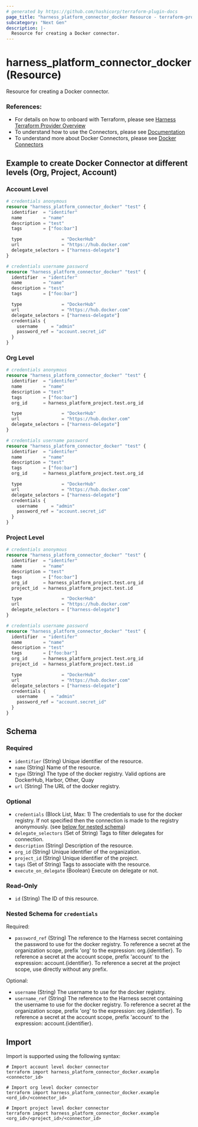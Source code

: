 ```yaml
---
# generated by https://github.com/hashicorp/terraform-plugin-docs
page_title: "harness_platform_connector_docker Resource - terraform-provider-harness"
subcategory: "Next Gen"
description: |-
  Resource for creating a Docker connector.
---
```


# harness_platform_connector_docker (Resource)

Resource for creating a Docker connector.

### References:
- For details on how to onboard with Terraform, please see [Harness Terraform Provider Overview](https://developer.harness.io/docs/platform/terraform/harness-terraform-provider-overview/)
- To understand how to use the Connectors, please see [Documentation](https://developer.harness.io/docs/category/connectors)
- To understand more about Docker Connectors, please see  [Docker Connectors](https://developer.harness.io/docs/platform/connectors/cloud-providers/ref-cloud-providers/docker-registry-connector-settings-reference/)

## Example to create Docker Connector at different levels (Org, Project, Account)
### Account Level
```terraform
# credentials anonymous
resource "harness_platform_connector_docker" "test" {
  identifier  = "identifer"
  name        = "name"
  description = "test"
  tags        = ["foo:bar"]

  type               = "DockerHub"
  url                = "https://hub.docker.com"
  delegate_selectors = ["harness-delegate"]
}

# credentials username password
resource "harness_platform_connector_docker" "test" {
  identifier  = "identifer"
  name        = "name"
  description = "test"
  tags        = ["foo:bar"]

  type               = "DockerHub"
  url                = "https://hub.docker.com"
  delegate_selectors = ["harness-delegate"]
  credentials {
    username     = "admin"
    password_ref = "account.secret_id"
  }
}
```
### Org Level
```terraform
# credentials anonymous
resource "harness_platform_connector_docker" "test" {
  identifier  = "identifer"
  name        = "name"
  description = "test"
  tags        = ["foo:bar"]
  org_id      = harness_platform_project.test.org_id

  type               = "DockerHub"
  url                = "https://hub.docker.com"
  delegate_selectors = ["harness-delegate"]
}

# credentials username password
resource "harness_platform_connector_docker" "test" {
  identifier  = "identifer"
  name        = "name"
  description = "test"
  tags        = ["foo:bar"]
  org_id      = harness_platform_project.test.org_id

  type               = "DockerHub"
  url                = "https://hub.docker.com"
  delegate_selectors = ["harness-delegate"]
  credentials {
    username     = "admin"
    password_ref = "account.secret_id"
  }
}
```
### Project Level
```terraform
# credentials anonymous
resource "harness_platform_connector_docker" "test" {
  identifier  = "identifer"
  name        = "name"
  description = "test"
  tags        = ["foo:bar"]
  org_id      = harness_platform_project.test.org_id
  project_id  = harness_platform_project.test.id

  type               = "DockerHub"
  url                = "https://hub.docker.com"
  delegate_selectors = ["harness-delegate"]
}

# credentials username password
resource "harness_platform_connector_docker" "test" {
  identifier  = "identifer"
  name        = "name"
  description = "test"
  tags        = ["foo:bar"]
  org_id      = harness_platform_project.test.org_id
  project_id  = harness_platform_project.test.id

  type               = "DockerHub"
  url                = "https://hub.docker.com"
  delegate_selectors = ["harness-delegate"]
  credentials {
    username     = "admin"
    password_ref = "account.secret_id"
  }
}
```

<!-- schema generated by tfplugindocs -->
## Schema

### Required

- `identifier` (String) Unique identifier of the resource.
- `name` (String) Name of the resource.
- `type` (String) The type of the docker registry. Valid options are DockerHub, Harbor, Other, Quay
- `url` (String) The URL of the docker registry.

### Optional

- `credentials` (Block List, Max: 1) The credentials to use for the docker registry. If not specified then the connection is made to the registry anonymously. (see [below for nested schema](#nestedblock--credentials))
- `delegate_selectors` (Set of String) Tags to filter delegates for connection.
- `description` (String) Description of the resource.
- `org_id` (String) Unique identifier of the organization.
- `project_id` (String) Unique identifier of the project.
- `tags` (Set of String) Tags to associate with the resource.
- `execute_on_delegate` (Boolean) Execute on delegate or not.

### Read-Only

- `id` (String) The ID of this resource.

<a id="nestedblock--credentials"></a>
### Nested Schema for `credentials`

Required:

- `password_ref` (String) The reference to the Harness secret containing the password to use for the docker registry. To reference a secret at the organization scope, prefix 'org' to the expression: org.{identifier}. To reference a secret at the account scope, prefix 'account` to the expression: account.{identifier}. To reference a secret at the project scope, use directly without any prefix.

Optional:

- `username` (String) The username to use for the docker registry.
- `username_ref` (String) The reference to the Harness secret containing the username to use for the docker registry. To reference a secret at the organization scope, prefix 'org' to the expression: org.{identifier}. To reference a secret at the account scope, prefix 'account` to the expression: account.{identifier}.

## Import

Import is supported using the following syntax:

```shell
# Import account level docker connector 
terraform import harness_platform_connector_docker.example <connector_id>

# Import org level docker connector 
terraform import harness_platform_connector_docker.example <ord_id>/<connector_id>

# Import project level docker connector 
terraform import harness_platform_connector_docker.example <org_id>/<project_id>/<connector_id>
```
